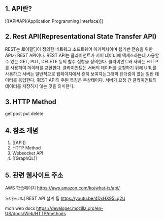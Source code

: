 ## 1. API란?

![[API#API(Application Programming Interface)]]

## 2. Rest API(Representational State Transfer API)

REST는 로이필딩이 정의한 네트워크 소프트웨어 아키텍처이며 웹기반 전송을 위한 API가 REST API이다. 
REST API는 클라이언트가 서버 데이터에 액세스하는데 사용할 수 있는 GET, PUT, DELETE 등의 함수 집합을 정의한다.
클라이언트와 서버는 HTTP를 사용하여 데이터를 교환한다.
클라이언트는 서버의 데이터를 요청하기 위해 URL를 사용하고 서버는 일반적으로 웹페이지에서 흔히 보여지는그래픽 렌더링이 없는 일반 데이터를 응답한다.
REST API의 주된 특징은 무상태이다. 서버가 요청 간 클라이언트의 데이터를 저장하지 않는 것을 의미한다.

## 3. HTTP Method

get
post
put
delete

## 4. 참조 개념

1. [[API]]
2. HTTP Method
3. Websocket API
4. [[GraphQL]]

## 5. 관련 웹사이트 주소

AWS 학습페이지
https://aws.amazon.com/ko/what-is/api/

노마드코더 REST API 설계 팁
https://youtu.be/4DxHX95Lq2U

mdn web docs
https://developer.mozilla.org/en-US/docs/Web/HTTP/methods
